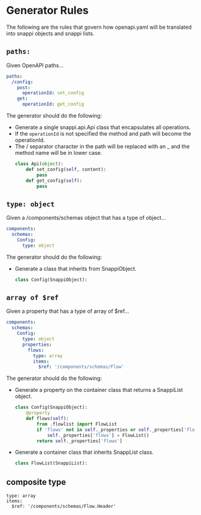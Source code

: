 # Generator Rules
The following are the rules that govern how openapi.yaml will 
be translated into snappi objects and snappi lists.

## `paths:`
Given OpenAPI paths...
```yaml
paths:
  /config:
    post:
      operationId: set_config
    get:
      operationId: get_config
```
The generator should do the following:
- Generate a single snappi.api.Api class that encapsulates all operations.
- If the `operationId` is not specified the method and path will become the operationId.
- The / separator character in the path will be replaced with an _ and the method name
will be in lower case.
    ```python
    class Api(object):
        def set_config(self, content):
            pass
        def get_config(self):
            pass
    ```

## `type: object`
Given a /components/schemas object that has a type of object...
```yaml
components:
  schemas:
    Config:
      type: object
```
The generator should do the following:
- Generate a class that inherits from SnappiObject.
    ```python
    class Config(SnappiObject):
    ```

## `array of $ref`
Given a property that has a type of array of $ref...
```yaml
components:
  schemas:
    Config:
      type: object
      properties:
        flows:
          type: array
          items:
            $ref: '/components/schemas/Flow'
```
The generator should do the following:
- Generate a property on the container class that returns a SnappiList object.
    ```python
    class Config(SnappiObject):
        @property
        def flows(self):
            from .flowlist import FlowList
            if 'flows' not in self._properties or self._properties['flows'] is None:
                self._properties['flows'] = FlowList()
            return self._properties['flows']
    ```
- Generate a container class that inherits SnappList class.
    ```python
    class FlowList(SnappiList):
    ```


## composite type
```
type: array
items:
  $ref: '/components/schemas/Flow.Header'
```




